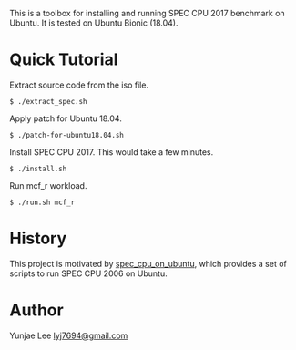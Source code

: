 This is a toolbox for installing and running SPEC CPU 2017 benchmark on Ubuntu.
It is tested on Ubuntu Bionic (18.04).

Quick Tutorial
==============

Extract source code from the iso file.
```
$ ./extract_spec.sh
```

Apply patch for Ubuntu 18.04.
```
$ ./patch-for-ubuntu18.04.sh
```

Install SPEC CPU 2017.  This would take a few minutes.
```
$ ./install.sh
```

Run mcf_r workload.
```
$ ./run.sh mcf_r
```


History
=======

This project is motivated by
[spec_cpu_on_ubuntu](https://github.com/sjp38/spec_cpu_on_ubuntu),
which provides a set of scripts to run SPEC CPU 2006 on Ubuntu.

Author
======

Yunjae Lee <lyj7694@gmail.com>
